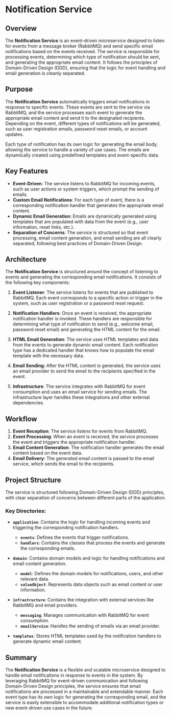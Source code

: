 # Notification Service

## Overview

The **Notification Service** is an event-driven microservice designed to listen for events from a message broker (RabbitMQ) and send specific email notifications based on the events received. The service is responsible for processing events, determining which type of notification should be sent, and generating the appropriate email content. It follows the principles of Domain-Driven Design (DDD), ensuring that the logic for event handling and email generation is cleanly separated.

## Purpose

The **Notification Service** automatically triggers email notifications in response to specific events. These events are sent to the service via RabbitMQ, and the service processes each event to generate the appropriate email content and send it to the designated recipients. Depending on the event, different types of notifications will be generated, such as user registration emails, password reset emails, or account updates.

Each type of notification has its own logic for generating the email body, allowing the service to handle a variety of use cases. The emails are dynamically created using predefined templates and event-specific data.

## Key Features

- **Event-Driven**: The service listens to RabbitMQ for incoming events, such as user actions or system triggers, which prompt the sending of emails.
- **Custom Email Notifications**: For each type of event, there is a corresponding notification handler that generates the appropriate email content.
- **Dynamic Email Generation**: Emails are dynamically generated using templates that are populated with data from the event (e.g., user information, reset links, etc.).
- **Separation of Concerns**: The service is structured so that event processing, email content generation, and email sending are all clearly separated, following best practices of Domain-Driven Design.

## Architecture

The **Notification Service** is structured around the concept of listening to events and generating the corresponding email notifications. It consists of the following key components:

1. **Event Listener**: The service listens for events that are published to RabbitMQ. Each event corresponds to a specific action or trigger in the system, such as user registration or a password reset request.

2. **Notification Handlers**: Once an event is received, the appropriate notification handler is invoked. These handlers are responsible for determining what type of notification to send (e.g., welcome email, password reset email) and generating the HTML content for the email.

3. **HTML Email Generation**: The service uses HTML templates and data from the events to generate dynamic email content. Each notification type has a dedicated handler that knows how to populate the email template with the necessary data.

4. **Email Sending**: After the HTML content is generated, the service uses an email provider to send the email to the recipients specified in the event.

5. **Infrastructure**: The service integrates with RabbitMQ for event consumption and uses an email service for sending emails. The infrastructure layer handles these integrations and other external dependencies.

## Workflow

1. **Event Reception**: The service listens for events from RabbitMQ.
2. **Event Processing**: When an event is received, the service processes the event and triggers the appropriate notification handler.
3. **Email Content Generation**: The notification handler generates the email content based on the event data.
4. **Email Delivery**: The generated email content is passed to the email service, which sends the email to the recipients.

## Project Structure

The service is structured following Domain-Driven Design (DDD) principles, with clear separation of concerns between different parts of the application.

### Key Directories:
- **`application`**: Contains the logic for handling incoming events and triggering the corresponding notification handlers.
  - **`events`**: Defines the events that trigger notifications.
  - **`handlers`**: Contains the classes that process the events and generate the corresponding emails.

- **`domain`**: Contains domain models and logic for handling notifications and email content generation.
  - **`model`**: Defines the domain models for notifications, users, and other relevant data.
  - **`valueObject`**: Represents data objects such as email content or user information.

- **`infrastructure`**: Contains the integration with external services like RabbitMQ and email providers.
  - **`messaging`**: Manages communication with RabbitMQ for event consumption.
  - **`emailService`**: Handles the sending of emails via an email provider.

- **`templates`**: Stores HTML templates used by the notification handlers to generate dynamic email content.

## Summary

The **Notification Service** is a flexible and scalable microservice designed to handle email notifications in response to events in the system. By leveraging RabbitMQ for event-driven communication and following Domain-Driven Design principles, the service ensures that email notifications are processed in a maintainable and extendable manner. Each event type has its own logic for generating the corresponding email, and the service is easily extensible to accommodate additional notification types or new event-driven use cases in the future.
